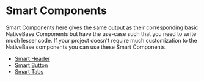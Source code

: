 # Smart Components

Smart Components here gives the same output as their corresponding basic NativeBase Components but have the use-case such that you need to write much lesser code.
If your project doesn't require much customization to the NativeBase components you can use these Smart Components.

* [Smart Header](/docs/smart/smartHeader.md)
* [Smart Button](/docs/smart/smartButton.md)
* [Smart Tabs](/docs/smart/smartTabs.md)

